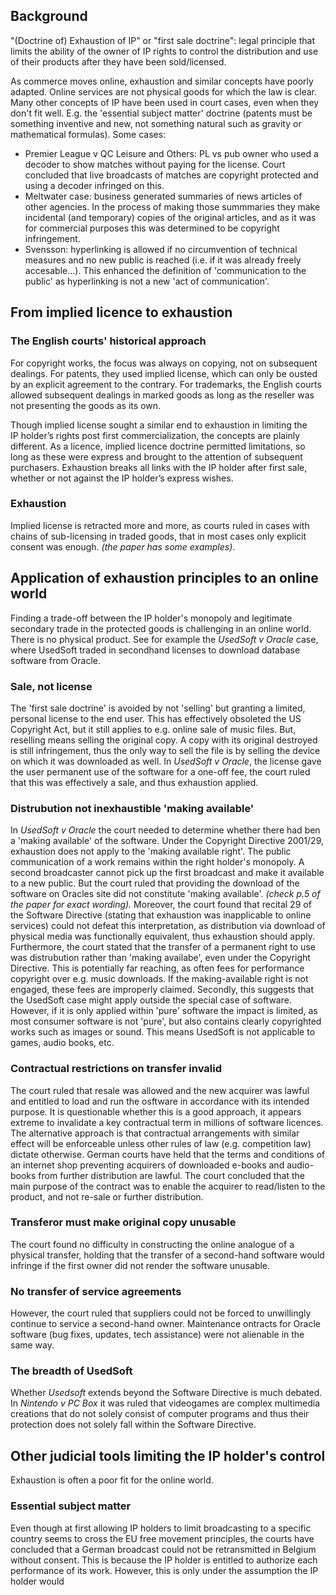## Background
"(Doctrine of) Exhaustion of IP" or "first sale doctrine": legal principle that limits the ability of the owner of IP rights to control the distribution and use of their products after they have been sold/licensed.

As commerce moves online, exhaustion and similar concepts have poorly adapted. Online services are not physical goods for which the law is clear. Many other concepts of IP have been used in court cases, even when they don't fit well. E.g. the 'essential subject matter' doctrine (patents must be something inventive and new, not something natural such as gravity or mathematical formulas). Some cases:
- Premier League v QC Leisure and Others: PL vs pub owner who used a decoder to show matches without paying for the license. Court concluded that live broadcasts of matches are copyright protected and using a decoder infringed on this.
- Meltwater case: business generated summaries of news articles of other agencies. In the process of making those summmaries they make incidental (and temporary) copies of the original articles, and as it was for commercial purposes this was determined to be copyright infringement.
- Svensson: hyperlinking is allowed if no circumvention of technical measures and no new public is reached (i.e. if it was already freely accesable...). This enhanced the definition of 'communication to the public' as hyperlinking is not a new 'act of communication'.

## From implied licence to exhaustion
### The English courts' historical approach
For copyright works, the focus was always on copying, not on subsequent dealings. For patents, they used implied license, which can only be ousted by an explicit agreement to the contrary. For trademarks, the English courts allowed subsequent dealings in marked goods as long as the reseller was not presenting the goods as its own.

Though implied license sought a similar end to exhaustion in limiting the  
IP holder’s rights post first commercialization, the concepts are plainly different. As a licence, implied licence doctrine permitted limitations, so long as these were express and brought to the attention of subsequent purchasers. Exhaustion breaks all links with the IP holder after first sale, whether or not against the IP holder’s express wishes.

### Exhaustion
Implied license is retracted more and more, as courts ruled in cases with chains of sub-licensing in traded goods, that in most cases only explicit consent was enough. *(the paper has some examples)*.

## Application of exhaustion principles to an online world
Finding a trade-off between the IP holder's monopoly and legitimate secondary trade in the protected goods is challenging in an online world. There is no physical product. See for example the *UsedSoft v Oracle* case, where UsedSoft traded in secondhand licenses to download database software from Oracle.

### Sale, not license
The 'first sale doctrine' is avoided by not 'selling' but granting a limited, personal license to the end user. This has effectively obsoleted the US Copyright Act, but it still applies to e.g. online sale of music files. But, reselling means selling the original copy. A copy with its original destroyed is still infringement, thus the only way to sell the file is by selling the device on which it was downloaded as well.
In *UsedSoft v Oracle*, the license gave the user permanent use of the software for a one-off fee, the court ruled that this was effectively a sale, and thus exhaustion applied.

### Distrubution not inexhaustible 'making available'
In *UsedSoft v Oracle* the court needed to determine whether there had ben a 'making available' of the software. Under the Copyright Directive 2001/29, exhaustion does not apply to the 'making available right'. The public communication of a work remains within the right holder's monopoly. A second broadcaster cannot pick up the first broadcast and make it available to a new public. But the court ruled that providing the download of the software on Oracles site did not constitute 'making available'. *(check p.5 of the paper for exact wording).* 
Moreover, the court found that recital 29 of the Software Directive (stating that exhaustion was inapplicable to online services) could not defeat this interpretation, as distribution via download of physical media was functionally equivalent, thus exhaustion should apply.
Furthermore, the court stated that the transfer of a permanent right to use was distrubution rather than 'making availabe', even under the Copyright Directive. This is potentially far reaching, as often fees for performance copyright over e.g. music downloads. If the making-available right is not engaged, these fees are improperly claimed. Secondly, this suggests that the UsedSoft case might apply outside the special case of software. However, if it is only applied within 'pure' software the impact is limited, as most consumer software is not 'pure', but also contains clearly copyrighted works such as images or sound. This means UsedSoft is not applicable to games, audio books, etc.

### Contractual restrictions on transfer invalid
The court ruled that resale was allowed and the new acquirer was lawful and entitled to load and run the osftware in accordance with its intended purpose. It is questionable whether this is a good approach, it appears extreme to invalidate a key contractual term in millions of software licences. The alternative approach is that contractual arrangements with similar effect will be enforceable unless other rules of law (e.g. competition law) dictate otherwise. German courts have held that the terms and conditions of an internet shop preventing acquirers of downloaded e-books and audio-books from further distribution are lawful. The court concluded that the main purpose of the contract was to enable the acquirer to read/listen to the product, and not re-sale or further distribution.

### Transferor must make original copy unusable
The court found no difficulty in constructing the online analogue of a physical transfer, holding that the transfer of a second-hand software would infringe
if the first owner did not render the software unusable.

### No transfer of service agreements
However, the court ruled that suppliers could not be forced to unwillingly continue to service a second-hand owner. Maintenance ontracts for Oracle software (bug fixes, updates, tech assistance) were not alienable in the same way.

### The breadth of UsedSoft
Whether *Usedsoft* extends beyond the Software Directive is much debated. In *Nintendo v PC Box* it was ruled that videogames are complex multimedia creations that do not solely consist of computer programs and thus their protection does not solely fall within the Software Directive.

## Other judicial tools limiting the IP holder's control
Exhaustion is often a poor fit for the online world.

### Essential subject matter
Even though at first allowing IP holders to limit broadcasting to a specific country seems to cross the EU free movement principles, the courts have concluded that a German broadcast could not be retransmitted in Belgium without consent. This is because the IP holder is entitled to authorize each performance of its work. However, this is only under the assumption the IP holder would





